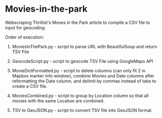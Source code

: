# Movies-in-the-park
Webscraping Thrillist's Moves in the Park article to compile a CSV file to input for geocoding.

Order of execution:
1. MoviesInThePark.py - script to parse URL with BeautifulSoup and return TSV File
2. GeocodeScript.py - script to geocode TSV File using GoogleMaps API
3. MovieDictFormatted.py - script to delete columns (can only fit 2 in Mapbox marker info window), combine Movies and Date columns after reformatting the Date column, and delimit by commas instead of tabs to create a CSV file.
4. MoviesCombined.py - script to group by Location column so that all movies with the same Location are combined.

5.  TSV to GeoJSON.py - script to convert TSV file into GeoJSON format.

